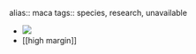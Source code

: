 alias:: maca
tags:: species, research, unavailable

- ![](https://peach-geographical-bat-397.mypinata.cloud/ipfs/QmdraiCaUEc3ACxpgCYaMWG8fP2sekZ2hmovswjtQUf2Jf)
- [[high margin]]